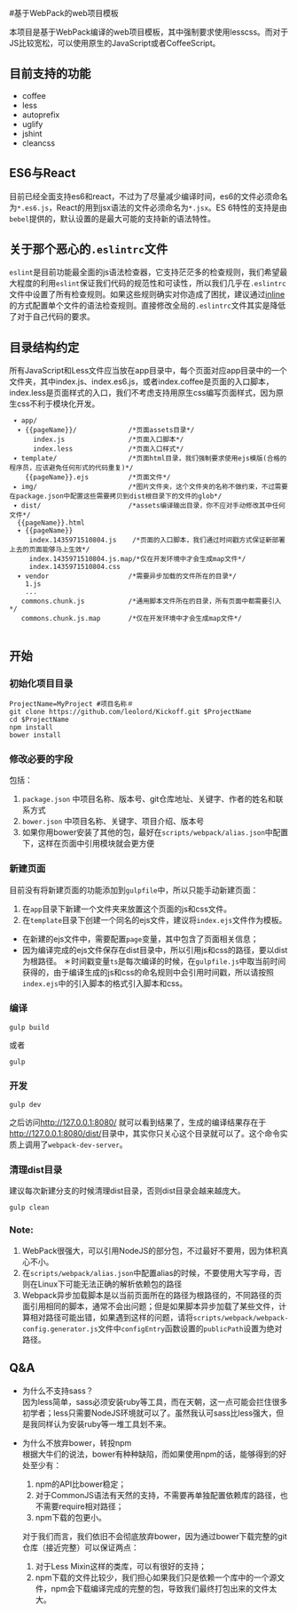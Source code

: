 #基于WebPack的web项目模板

本项目是基于WebPack编译的web项目模板，其中强制要求使用lesscss。而对于JS比较宽松，可以使用原生的JavaScript或者CoffeeScript。

## 目前支持的功能

* coffee
* less
* autoprefix
* uglify
* jshint
* cleancss

## ES6与React
  目前已经全面支持es6和react，不过为了尽量减少编译时间，es6的文件必须命名为`*.es6.js`，React的用到jsx语法的文件必须命名为`*.jsx`。ES 6特性的支持是由`bebel`提供的，默认设置的是最大可能的支持新的语法特性。

## 关于那个恶心的`.eslintrc`文件
  `eslint`是目前功能最全面的js语法检查器，它支持茫茫多的检查规则，我们希望最大程度的利用`eslint`保证我们代码的规范性和可读性，所以我们几乎在`.eslintrc`文件中设置了所有检查规则。如果这些规则确实对你造成了困扰，建议通过[inline](http://eslint.org/docs/user-guide/configuring)的方式配置单个文件的语法检查规则。直接修改全局的`.eslintrc`文件其实是降低了对于自己代码的要求。

## 目录结构约定

所有JavaScript和Less文件应当放在app目录中，每个页面对应app目录中的一个文件夹，其中index.js、index.es6.js，或者index.coffee是页面的入口脚本，index.less是页面样式的入口，我们不考虑支持用原生css编写页面样式，因为原生css不利于模块化开发。

```
 ▾ app/
  ▾ {{pageName}}/             /*页面assets目录*/
      index.js                /*页面入口脚本*/
      index.less              /*页面入口样式*/
 ▾ template/                  /*页面html目录，我们强制要求使用ejs模版(合格的程序员，应该避免任何形式的代码重复)*/
    {{pageName}}.ejs          /*页面文件*/
 ▸ img/                       /*图片文件夹，这个文件夹的名称不做约束，不过需要在package.json中配置这些需要拷贝到dist根目录下的文件的glob*/
 ▾ dist/                      /*assets编译输出目录，你不应对手动修改其中任何文件*/
  {{pageName}}.html
  ▾ {{pageName}}
     index.1435971510804.js    /*页面的入口脚本，我们通过时间戳方式保证新部署上去的页面能够马上生效*/
     index.1435971510804.js.map/*仅在开发环境中才会生成map文件*/
     index.1435971510804.css
  ▾ vendor                    /*需要异步加载的文件所在的目录*/
    1.js
    ...
   commons.chunk.js           /*通用脚本文件所在的目录，所有页面中都需要引入*/
   commons.chunk.js.map       /*仅在开发环境中才会生成map文件*/
  
```

## 开始

### 初始化项目目录
```
ProjectName=MyProject #项目名称＃
git clone https://github.com/leolord/Kickoff.git $ProjectName
cd $ProjectName
npm install
bower install
```
### 修改必要的字段
包括：

1. `package.json` 中项目名称、版本号、git仓库地址、关键字、作者的姓名和联系方式
2. `bower.json` 中项目名称、关键字、项目介绍、版本号
4. 如果你用bower安装了其他的包，最好在`scripts/webpack/alias.json`中配置下，这样在页面中引用模块就会更方便

### 新建页面
目前没有将新建页面的功能添加到`gulpfile`中，所以只能手动新建页面：

1. 在`app`目录下新建一个文件夹来放置这个页面的js和css文件。
2. 在`template`目录下创建一个同名的ejs文件，建议将`index.ejs`文件作为模板。
  * 在新建的ejs文件中，需要配置`page`变量，其中包含了页面相关信息；
  * 因为编译完成的ejs文件保存在dist目录中，所以引用js和css的路径，要以dist为根路径。
  ＊时间戳变量`ts`是每次编译的时候，在`gulpfile.js`中取当前时间获得的，由于编译生成的js和css的命名规则中会引用时间戳，所以请按照`index.ejs`中的引入脚本的格式引入脚本和css。

### 编译

```shell
gulp build
```
或者

```shell
gulp
```

### 开发

```
gulp dev
```

之后访问<http://127.0.0.1:8080/> 就可以看到结果了，生成的编译结果存在于<http://127.0.0.1:8080/dist/>目录中，其实你只关心这个目录就可以了。这个命令实质上调用了`webpack-dev-server`。

### 清理dist目录
建议每次新建分支的时候清理dist目录，否则dist目录会越来越庞大。

```shell
gulp clean
```


### Note:

1. WebPack很强大，可以引用NodeJS的部分包，不过最好不要用，因为体积真心不小。
2. 在`scripts/webpack/alias.json`中配置alias的时候，不要使用大写字母，否则在Linux下可能无法正确的解析依赖包的路径
3. Webpack异步加载脚本是以当前页面所在的路径为根路径的，不同路径的页面引用相同的脚本，通常不会出问题；但是如果脚本异步加载了某些文件，计算相对路径可能出错，如果遇到这样的问题，请将`scripts/webpack/webpack-config.generator.js`文件中`configEntry`函数设置的`publicPath`设置为绝对路径。

## Q&A
* 为什么不支持sass？  
  因为less简单，sass必须安装ruby等工具，而在天朝，这一点可能会拦住很多初学者；less只需要NodeJS环境就可以了。虽然我认可sass比less强大，但是我同样认为安装ruby等一堆工具划不来。

* 为什么不放弃bower，转投npm  
  根据大牛们的说法，bower有种种缺陷，而如果使用npm的话，能够得到的好处至少有： 
  1. npm的API比bower稳定； 
  2. 对于CommonJS语法有天然的支持，不需要再单独配置依赖库的路径，也不需要require相对路径； 
  3. npm下载的包更小。  
  
  对于我们而言，我们依旧不会彻底放弃bower，因为通过bower下载完整的git仓库（接近完整）可以保证两点：
  
    1. 对于Less Mixin这样的类库，可以有很好的支持； 
    2. npm下载的文件比较少，我们担心如果我们只是依赖一个库中的一个源文件，npm会下载编译完成的完整的包，导致我们最终打包出来的文件太大。

